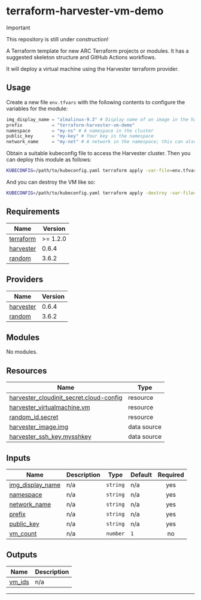 # terraform-harvester-vm-demo

> [!IMPORTANT]
> This repository is still under construction!

A Terraform template for new ARC Terraform projects or modules. It has a suggested skeleton structure and GitHub Actions workflows.

It will deploy a virtual machine using the Harvester terraform provider.

## Usage

Create a new file `env.tfvars` with the following contents to configure the variables for the module:

``` terraform
img_display_name = "almalinux-9.3" # Display name of an image in the harvester-public namespace
prefix           = "terraform-harvester-vm-demo"
namespace        = "my-ns" # A namespace in the cluster
public_key       = "my-key" # Your key in the namespace
network_name     = "my-net" # A network in the namespace; this can also be left empty
```

Obtain a suitable kubeconfig file to access the Harvester cluster. Then you can deploy this module as follows:

``` sh
KUBECONFIG=/path/to/kubeconfig.yaml terraform apply -var-file=env.tfvars
```

And you can destroy the VM like so:

``` sh
KUBECONFIG=/path/to/kubeconfig.yaml terraform apply -destroy -var-file=env.tfvars
```

<!-- BEGIN_TF_DOCS -->
## Requirements

| Name | Version |
|------|---------|
| <a name="requirement_terraform"></a> [terraform](#requirement\_terraform) | >= 1.2.0 |
| <a name="requirement_harvester"></a> [harvester](#requirement\_harvester) | 0.6.4 |
| <a name="requirement_random"></a> [random](#requirement\_random) | 3.6.2 |

## Providers

| Name | Version |
|------|---------|
| <a name="provider_harvester"></a> [harvester](#provider\_harvester) | 0.6.4 |
| <a name="provider_random"></a> [random](#provider\_random) | 3.6.2 |

## Modules

No modules.

## Resources

| Name | Type |
|------|------|
| [harvester_cloudinit_secret.cloud-config](https://registry.terraform.io/providers/harvester/harvester/0.6.4/docs/resources/cloudinit_secret) | resource |
| [harvester_virtualmachine.vm](https://registry.terraform.io/providers/harvester/harvester/0.6.4/docs/resources/virtualmachine) | resource |
| [random_id.secret](https://registry.terraform.io/providers/hashicorp/random/3.6.2/docs/resources/id) | resource |
| [harvester_image.img](https://registry.terraform.io/providers/harvester/harvester/0.6.4/docs/data-sources/image) | data source |
| [harvester_ssh_key.mysshkey](https://registry.terraform.io/providers/harvester/harvester/0.6.4/docs/data-sources/ssh_key) | data source |

## Inputs

| Name | Description | Type | Default | Required |
|------|-------------|------|---------|:--------:|
| <a name="input_img_display_name"></a> [img\_display\_name](#input\_img\_display\_name) | n/a | `string` | n/a | yes |
| <a name="input_namespace"></a> [namespace](#input\_namespace) | n/a | `string` | n/a | yes |
| <a name="input_network_name"></a> [network\_name](#input\_network\_name) | n/a | `string` | n/a | yes |
| <a name="input_prefix"></a> [prefix](#input\_prefix) | n/a | `string` | n/a | yes |
| <a name="input_public_key"></a> [public\_key](#input\_public\_key) | n/a | `string` | n/a | yes |
| <a name="input_vm_count"></a> [vm\_count](#input\_vm\_count) | n/a | `number` | `1` | no |

## Outputs

| Name | Description |
|------|-------------|
| <a name="output_vm_ids"></a> [vm\_ids](#output\_vm\_ids) | n/a |

---
<!-- END_TF_DOCS -->

